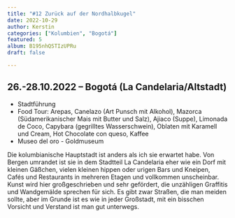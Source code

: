 ```yaml
---
title: "#12 Zurück auf der Nordhalbkugel"
date: 2022-10-29
author: Kerstin
categories: ["Kolumbien", "Bogotá"]
featured: 5
album: B195nhQSTIzUPRu
draft: false

---
```


## 26.-28.10.2022 – Bogotá (La Candelaria/Altstadt)

* Stadtführung
* Food Tour: Arepas, Canelazo (Art Punsch mit Alkohol), Mazorca (Südamerikanischer Mais mit Butter und Salz), Ajiaco (Suppe), Limonada de Coco, Capybara (gegrilltes Wasserschwein), Oblaten mit Karamell und Cream, Hot Chocolate con queso, Kaffee
* Museo del oro - Goldmuseum

Die kolumbianische Hauptstadt ist anders als ich sie erwartet habe. Von Bergen umrandet ist sie in dem Stadtteil La Candelaria eher wie ein Dorf mit kleinen Gäßchen, vielen kleinen hippen oder urigen Bars und Kneipen, Cafés und Restaurants in mehreren Etagen und vollkommen unscheinbar. Kunst wird hier großgeschrieben und sehr gefördert, die unzähligen Graffitis und Wandgemälde sprechen für sich. Es gibt zwar Straßen, die man meiden sollte, aber im Grunde ist es wie in jeder Großstadt, mit ein bisschen Vorsicht und Verstand ist man gut unterwegs.
